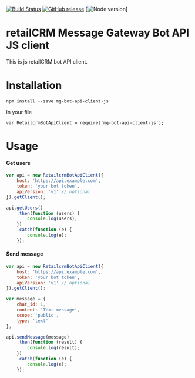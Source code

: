 [![Build Status](https://img.shields.io/travis/retailcrm/mg-bot-api-client-js/master.svg?logo=travis&style=flat-square)](https://travis-ci.org/retailcrm/mg-bot-api-client-js)
[![GitHub release](https://img.shields.io/github/release/retailcrm/mg-bot-api-client-js.svg?style=flat-square)](https://github.com/retailcrm/mg-bot-api-client-js/releases)
[![Node version](https://img.shields.io/node/v/mg-bot-api-client-js.svg?style=flat-square)]


# retailCRM Message Gateway Bot API JS client

This is js retailCRM bot API client.

# Installation
```
npm install --save mg-bot-api-client-js
```
In your file
```
var RetailcrmBotApiClient = require('mg-bot-api-client-js');
```
# Usage
#### Get users
```javascript
var api = new RetailcrmBotApiClient({
    host: 'https://api.example.com',
    token: 'your bot token',
    apiVersion: 'v1' // optional
}).getClient();

api.getUsers()
    .then(function (users) {
        console.log(users);
    })
    .catch(function (e) {
        console.log(e);
    });
```

#### Send message
```javascript
var api = new RetailcrmBotApiClient({
    host: 'https://api.example.com',
    token: 'your bot token',
    apiVersion: 'v1' // optional
}).getClient();

var message = {
    chat_id: 1,
    content: 'Text message',
    scope: 'public',
    type: 'text'
};

api.sendMessage(message)
    .then(function (result) {
        console.log(result);
    })
    .catch(function (e) {
        console.log(e);
    });
```
